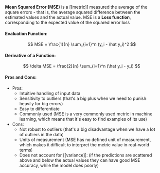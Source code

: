 **Mean Squared Error (MSE)** is a [[metric]] measured the average of the square errors - that is, the average squared difference between the estimated values and the actual value. MSE is a **Loss function**, corresponding to the expected value of the squared error loss

#### Evaluation Function:
$$
MSE = \frac{1}{n} \sum_{i=1}^n (y_i - \hat y_i)^2
$$

#### Derivative of a Function:
$$
\delta MSE = \frac{2}{n} \sum_{i=1}^n (\hat y_i - y_i)
$$

#### Pros and Cons:

* Pros:
	* Intuitive handling of input data
	* Sensitivity to outliers (that's a big plus when we need to punish heavily for big errors)
	* Easy to differentiate
	* Commonly used (MSE is a very commonly used metric in machine learning, which means that it's easy to find examples of its use)
* Cons:
	* Not robust to outliers (that's a big disadvantage when we have a lot of outliers in the data)
	* Units of measurement (MSE has no defined unit of measurement, which makes it difficult to interpret the metric value in real-world terms)
	* Does not account for [[variance]]: (if the predictions are scattered above and below the actual values they can have good MSE accuracy, while the model does poorly)